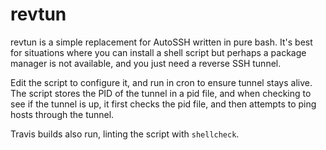# revtun

revtun is a simple replacement for AutoSSH written in pure bash. It's best for situations where you can install a shell script but
perhaps a package manager is not available, and you just need a reverse SSH tunnel.

Edit the script to configure it, and run in cron to ensure tunnel stays alive. The script stores the PID of the tunnel in a pid file,
and when checking to see if the tunnel is up, it first checks the pid file, and then attempts to ping hosts through the tunnel.

Travis builds also run, linting the script with `shellcheck`. 
